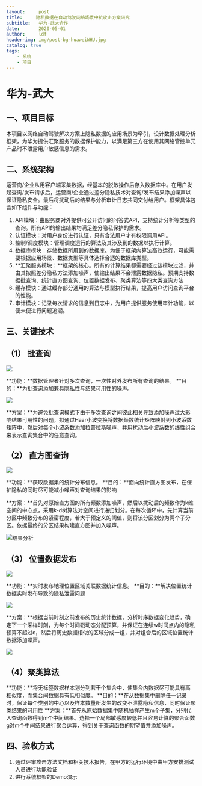 ```yaml
---
layout:     post
title:     隐私数据在自动驾驶网络场景中抗攻击方案研究
subtitle:   华为-武大合作
date:       2020-05-01
author:     ldf
header-img: img/post-bg-huaweiWHU.jpg
catalog: true
tags:
    - 系统
    - 项目
---
```

# 华为-武大

## 一、项目目标

本项目以网络自动驾驶解决方案上隐私数据的应用场景为牵引，设计数据处理分析框架，为华为提供汇聚服务的数据保护能力，以满足第三方在使用其网络管控单元产品时不泄露用户敏感信息的需求。



## 二、系统架构

运营商/企业从用客户端采集数据，经基本的脱敏操作后存入数据库中。在用户发起查询/发布请求后，运营商/企业通过差分隐私技术对查询/发布结果添加噪声以保证隐私安全。最后将扰动后的结果与分析审计日志共同交付给用户。框架具体包含如下组件与功能：

1. API模块：由服务商对外提供可公开访问的问答式API，支持统计分析等类型的查询。所有API的输出结果均满足差分隐私保护的需求。
2. 认证模块：对用户身份进行认证，只有合法用户才有权限调用API。
3. 控制/调度模块：管理调度运行的算法及其涉及到的数据以执行计算。
4. 数据库模块：存储数据所用到的数据库。为便于框架内算法高效运行，可能需要根据应用场景、数据类型等具体选择合适的数据库类型。
5. **汇聚服务模块：**框架的核心。所有的计算结果都需要经过该模块过滤，并由其按照差分隐私方法添加噪声，使输出结果不会泄露数据隐私。预期支持数据批查询、统计直方图查询、位置数据发布、聚类算法等四大类查询方法
6. 缓存模块：通过缓存部分通用的算法与模型执行结果，提高用户访问查询平台的性能。
7. 审计模块：记录每次请求的信息到日志中，为用户提供服务使用审计功能，以便未便进行问题追溯。



## 三、关键技术

## （1） 批查询

![](https://raw.githubusercontent.com/BBQldf/PicGotest/master/20221212200924.png)

**功能：**数据管理者针对多次查询，一次性对外发布所有查询的结果。
**目的：**为批查询添加兼具隐私性与结果可用性的噪声。

![](https://raw.githubusercontent.com/BBQldf/PicGotest/master/20221212201008.png)

**方案：**为避免批查询模式下由于多次查询之间彼此相关导致添加噪声过大影响结果可用性的问题，拟通过Haar小波变换将数据频数统计矩阵映射到小波系数矩阵中，然后对每个小波系数添加拉普拉斯噪声，并用扰动后小波系数的线性组合来表示查询集合中的任意查询。



## （2） 直方图查询

![](https://raw.githubusercontent.com/BBQldf/PicGotest/master/20221212200246.png)

**功能：**获取数据集的统计分布信息。
**目的：**面向统计直方图发布，在保护隐私的同时尽可能减小噪声对查询结果的影响

**方案：**首先对原始直方图的所有频数添加噪声，然后以扰动后的频数作为k维空间的中心点，采用k-d树算法对空间进行递归划分。在每次循环中，先计算当前分区中频数分布的紧密程度，若大于预定义的阈值，则将该分区划分为两个子分区。依据最终的分区结果构建直方图并加入噪声。

![结果分析](https://raw.githubusercontent.com/BBQldf/PicGotest/master/20221212200637.png)

## （3） 位置数据发布

![](https://raw.githubusercontent.com/BBQldf/PicGotest/master/20221212201829.png)

**功能：**实时发布地理位置区域关联数据统计信息。
**目的：**解决位置统计数据实时发布导致的隐私泄露问题

![](https://raw.githubusercontent.com/BBQldf/PicGotest/master/20221212201911.png)

**方案：**根据当前时刻之前发布的历史统计数据，分析时序数据变化趋势，确定下一个采样时刻，为每个时间戳动态分配预算，并保证在连续w时间点内的隐私预算不超过ε，然后将历史数据相似的区域分成一组，并对组合后的区域位置统计数据添加噪声。

![](https://raw.githubusercontent.com/BBQldf/PicGotest/master/20221212202015.png)

## （4）聚类算法

**功能：**将无标签数据样本划分到若干个集合中，使集合内数据尽可能具有高相似度，而集合间数据具有低相似度。
**目的：**在从数据集中删除任一记录时，保证每个类别的中心以及样本数量所发生的改变不泄露隐私信息，同时保证聚类结果的可用性
**方案：**首先从原始数据集中随机抽样产生m个子集，分别代入查询函数得到m个中间结果。选择一个局部敏感度较低并且容易计算的聚合函数g对m个中间结果进行聚合运算，得到关于查询函数的期望值并添加噪声。



## 四、验收方式

1. 通过评审攻击方法文档和相关技术报告，在甲方的运行环境中由甲方安排测试人员进行功能验证
2. 进行系统框架的Demo演示